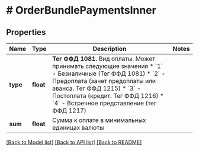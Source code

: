 # # OrderBundlePaymentsInner

## Properties

Name | Type | Description | Notes
------------ | ------------- | ------------- | -------------
**type** | **float** | __Тег ФФД 1081.__ Вид оплаты. Может принимать следующие значения * &#x60;1&#x60; - Безналичные (Тег ФФД 1081) * &#x60;2&#x60; - Предоплата (зачет предоплаты или аванса. Тег ФФД 1215) * &#x60;3&#x60; - Постоплата (кредит. Тег ФФД 1216) * &#x60;4&#x60; - Встречное представление (тег ФФД 1217) |
**sum** | **float** | Сумма к оплате в минимальных единицах валюты |

[[Back to Model list]](../../README.md#models) [[Back to API list]](../../README.md#endpoints) [[Back to README]](../../README.md)

